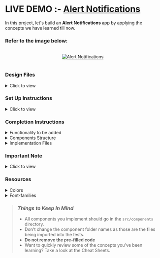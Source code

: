 # LIVE DEMO :-  <a href="https://alertnotifyapp.ccbp.tech/">Alert Notifications</a>

In this project, let's build an **Alert Notifications** app by applying the concepts we have learned till now.

### Refer to the image below:

<br/>
<div style="text-align: center;">
    <img src="https://assets.ccbp.in/frontend/content/react-js/alert-notifications-lg-output.png" alt="Alert Notifications" style="max-width:70%;box-shadow:0 2.8px 2.2px rgba(0, 0, 0, 0.12)">
</div>
<br/>

### Design Files

<details>
<summary>Click to view</summary>

- [Extra Small (Size < 576px) and Small (Size >= 576px)](https://assets.ccbp.in/frontend/content/react-js/alert-notifications-sm-output-v0.png)
- [Medium (Size >= 768px), Large (Size >= 992px) and Extra Large (Size >= 1200px)](https://assets.ccbp.in/frontend/content/react-js/alert-notifications-lg-output-v0.png)

</details>

### Set Up Instructions

<details>
<summary>Click to view</summary>

- Download dependencies by running `npm install`
- Start up the app using `npm start`
</details>

### Completion Instructions

<details>
<summary>Functionality to be added</summary>
<br/>

The app must have the following functionalities

- For each notification, the Notification component should receive the below elements as children
  - Icon
  - Heading
  - Description

</details>

<details>
<summary>Components Structure</summary>
<br/>
<div style="text-align: center;">
    <img src="https://assets.ccbp.in/frontend/content/react-js/alert-notifications-component-breakdown-structure.png" alt="Alert-Notificaions-app-component-breakdown-structure" style="max-width:100%;box-shadow:0 2.8px 2.2px rgba(0, 0, 0, 0.12)">
</div>
<br/>

</details>

<details>
<summary>Implementation Files</summary>
<br/>

Use these files to complete the implementation:

- `src/components/Notification/index.js`
- `src/components/Notification/index.css`
- `src/components/AlertNotifications/index.js`
- `src/components/AlertNotifications/index.css`

</details>

### Important Note

<details>
<summary>Click to view</summary>

<br/>

**The following instructions are required for the tests to pass**

- Access the elements passed to the `Notification` Component using the **children** prop.
- `AiFillCheckCircle` from react-icons should be used for **Success** notification.
- `RiErrorWarningFill` from react-icons should be used for **Error** notification.
- `MdWarning` from react-icons should be used for **Warning** notification.
- `MdInfo` from react-icons should be used for **Info** notification.
- `GrFormClose` from react-icons should be used as **Close** icon in each notification.

</details>

### Resources

<details>
<summary>Colors</summary>

<br/>

<div style="background-color: #64748b; width: 150px; padding: 10px; color: black">Hex: #64748b</div>
<div style="background-color: #2dca73; width: 150px; padding: 10px; color: black">Hex: #2dca73</div>
<div style="background-color: #ff0b37; width: 150px; padding: 10px; color: black">Hex: #ff0b37</div>
<div style="background-color: #ffb800; width: 150px; padding: 10px; color: black">Hex: #ffb800</div>
<div style="background-color: #0f81e0; width: 150px; padding: 10px; color: black">Hex: #0f81e0</div>
<div style="background-color: #e5e5e5; width: 150px; padding: 10px; color: black">Hex: #e5e5e5</div>
<div style="background-color: #0f172a; width: 150px; padding: 10px; color: white">Hex: #0f172a</div>
<div style="background-color: #475569; width: 150px; padding: 10px; color: white">Hex: #475569</div>

</details>

<details>
<summary>Font-families</summary>

- Roboto

</details>

> ### _Things to Keep in Mind_
>
> - All components you implement should go in the `src/components` directory.
> - Don't change the component folder names as those are the files being imported into the tests.
> - **Do not remove the pre-filled code**
> - Want to quickly review some of the concepts you’ve been learning? Take a look at the Cheat Sheets.
